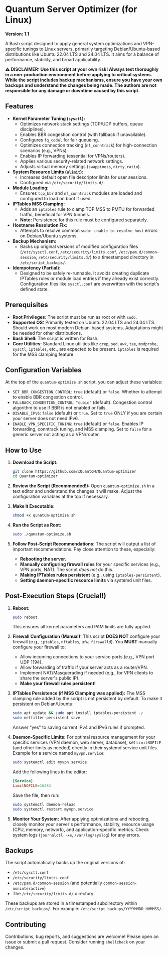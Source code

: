 # Quantum Server Optimizer (for Linux)

**Version: 1.1**

A Bash script designed to apply general system optimizations and VPN-specific tunings to Linux servers, primarily targeting Debian/Ubuntu-based distributions like Ubuntu 22.04 LTS and 24.04 LTS. It aims for a balance of performance, stability, and broad applicability.

**⚠️ DISCLAIMER: Use this script at your own risk! Always test thoroughly in a non-production environment before applying to critical systems. While the script includes backup mechanisms, ensure you have your own backups and understand the changes being made. The authors are not responsible for any damage or downtime caused by this script.**

## Features

*   **Kernel Parameter Tuning (`sysctl`):**
    *   Optimizes network stack settings (TCP/UDP buffers, queue disciplines).
    *   Enables BBR congestion control (with fallback if unavailable).
    *   Configures `fq_codel` for fair queueing.
    *   Optimizes connection tracking (`nf_conntrack`) for high-connection scenarios (e.g., VPNs).
    *   Enables IP forwarding (essential for VPNs/routers).
    *   Applies various security-related network settings.
    *   Adjusts virtual memory settings (`swappiness`, `dirty_ratio`).
*   **System Resource Limits (`ulimit`):**
    *   Increases default open file descriptor limits for user sessions.
    *   Configured via `/etc/security/limits.d/`.
*   **Module Loading:**
    *   Ensures `tcp_bbr` and `nf_conntrack` modules are loaded and configured to load on boot if used.
*   **IPTables MSS Clamping:**
    *   Adds an `iptables` rule to clamp TCP MSS to PMTU for forwarded traffic, beneficial for VPN tunnels.
    *   **Note:** Persistence for this rule must be configured separately.
*   **Hostname Resolution Fix:**
    *   Attempts to resolve common `sudo: unable to resolve host` errors on Debian/Ubuntu systems.
*   **Backup Mechanism:**
    *   Backs up original versions of modified configuration files (`/etc/sysctl.conf`, `/etc/security/limits.conf`, `/etc/pam.d/common-session`, `/etc/security/limits.d/`) to a timestamped directory in `/etc/script_backups/`.
*   **Idempotency (Partial):**
    *   Designed to be safely re-runnable. It avoids creating duplicate IPTables rules or module load entries if they already exist correctly. Configuration files like `sysctl.conf` are overwritten with the script's defined state.

## Prerequisites

*   **Root Privileges:** The script must be run as root or with `sudo`.
*   **Supported OS:** Primarily tested on Ubuntu 22.04 LTS and 24.04 LTS. Should work on most modern Debian-based systems. Adaptations might be needed for other distributions.
*   **Bash Shell:** The script is written for Bash.
*   **Core Utilities:** Standard Linux utilities like `grep`, `sed`, `awk`, `tee`, `modprobe`, `sysctl`, `iptables`, etc., are expected to be present. `iptables` is required for the MSS clamping feature.

## Configuration Variables

At the top of the `quantum-optimize.sh` script, you can adjust these variables:

*   `SET_BBR_CONGESTION_CONTROL`: `true` (default) or `false`. Whether to attempt to enable BBR congestion control.
*   `FALLBACK_CONGESTION_CONTROL`: `"cubic"` (default). Congestion control algorithm to use if BBR is not enabled or fails.
*   `DISABLE_IPV6`: `false` (default) or `true`. Set to `true` ONLY if you are certain your server does not need IPv6.
*   `ENABLE_VPN_SPECIFIC_TUNING`: `true` (default) or `false`. Enables IP forwarding, conntrack tuning, and MSS clamping. Set to `false` for a generic server not acting as a VPN/router.

## How to Use

1.  **Download the Script:**
    ```bash
    git clone https://github.com/xQuantoM/Quantum-optimizer
    cd Quantum-optimizer
    
    ```

2.  **Review the Script (Recommended!):**
    Open `quantum-optimize.sh` in a text editor and understand the changes it will make. Adjust the configuration variables at the top if necessary.

3.  **Make it Executable:**
    ```bash
    chmod +x qunatum-optimize.sh
    ```

4.  **Run the Script as Root:**
    ```bash
    sudo ./qunatum-optimize.sh
    ```

5.  **Follow Post-Script Recommendations:**
    The script will output a list of important recommendations. Pay close attention to these, especially:
    *   **Rebooting the server.**
    *   **Manually configuring firewall rules** for your specific services (e.g., VPN ports, NAT). The script *does not* do this.
    *   **Making IPTables rules persistent** (e.g., using `iptables-persistent`).
    *   **Setting daemon-specific resource limits** via systemd unit files.

## Post-Execution Steps (Crucial!)

1.  **Reboot:**
    ```bash
    sudo reboot
    ```
    This ensures all kernel parameters and PAM limits are fully applied.

2.  **Firewall Configuration (Manual):**
    This script **DOES NOT** configure your firewall (e.g., `iptables`, `nftables`, `ufw`, `firewalld`). You **MUST** manually configure your firewall to:
    *   Allow incoming connections to your service ports (e.g., VPN port UDP 1194).
    *   Allow forwarding of traffic if your server acts as a router/VPN.
    *   Implement NAT/Masquerading if needed (e.g., for VPN clients to share the server's public IP).
    *   **Make your firewall rules persistent!**

3.  **IPTables Persistence (if MSS Clamping was applied):**
    The MSS clamping rule added by the script is not persistent by default. To make it persistent on Debian/Ubuntu:
    ```bash
    sudo apt update && sudo apt install iptables-persistent -y
    sudo netfilter-persistent save
    ```
    Answer "yes" to saving current IPv4 and IPv6 rules if prompted.

4.  **Daemon-Specific Limits:**
    For optimal resource management for your specific services (VPN daemon, web server, database), set `LimitNOFILE` (and other limits as needed) directly in their systemd service unit files.
    Example for a service named `myvpn.service`:
    ```bash
    sudo systemctl edit myvpn.service
    ```
    Add the following lines in the editor:
    ```ini
    [Service]
    LimitNOFILE=16384
    ```
    Save the file, then run:
    ```bash
    sudo systemctl daemon-reload
    sudo systemctl restart myvpn.service
    ```

5.  **Monitor Your System:**
    After applying optimizations and rebooting, closely monitor your server's performance, stability, resource usage (CPU, memory, network), and application-specific metrics. Check system logs (`journalctl -xe`, `/var/log/syslog`) for any errors.

## Backups

The script automatically backs up the original versions of:
*   `/etc/sysctl.conf`
*   `/etc/security/limits.conf`
*   `/etc/pam.d/common-session` (and potentially `common-session-noninteractive`)
*   The `/etc/security/limits.d/` directory

These backups are stored in a timestamped subdirectory within `/etc/script_backups/`. For example: `/etc/script_backups/YYYYMMDD_HHMMSS/`.

## Contributing

Contributions, bug reports, and suggestions are welcome! Please open an issue or submit a pull request.
Consider running `shellcheck` on your changes.

